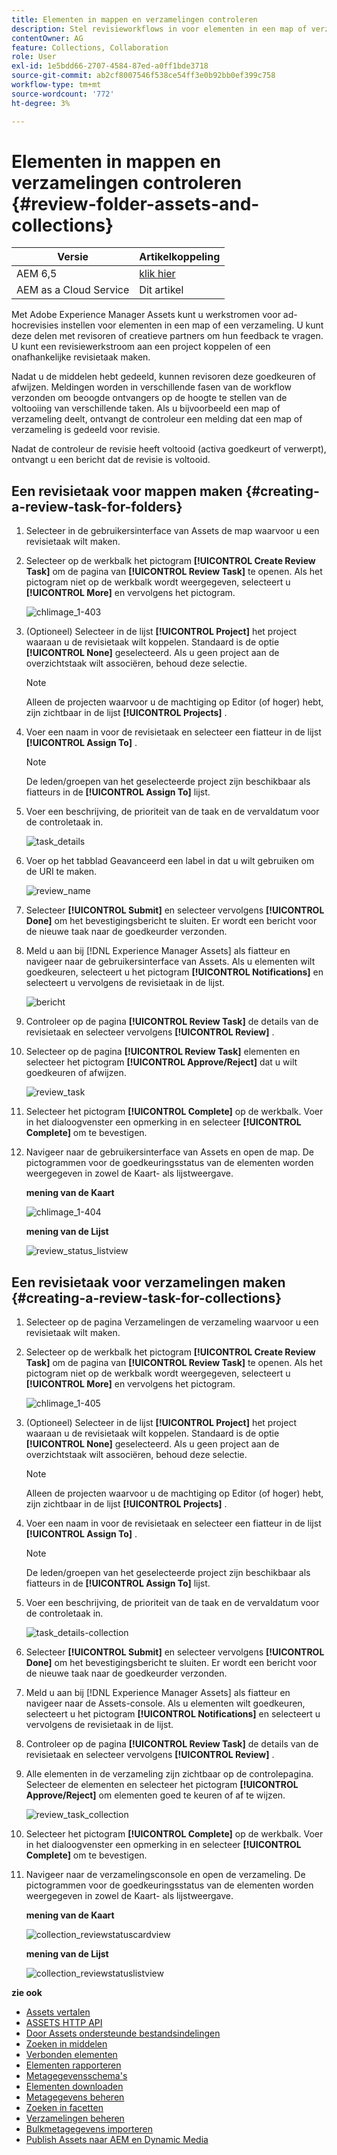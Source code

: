 ```yaml
---
title: Elementen in mappen en verzamelingen controleren
description: Stel revisieworkflows in voor elementen in een map of verzameling en deel deze met revisoren of creatieve partners om feedback te zoeken.
contentOwner: AG
feature: Collections, Collaboration
role: User
exl-id: 1e5bdd66-2707-4584-87ed-a0ff1bde3718
source-git-commit: ab2cf8007546f538ce54ff3e0b92bb0ef399c758
workflow-type: tm+mt
source-wordcount: '772'
ht-degree: 3%

---
```


# Elementen in mappen en verzamelingen controleren {#review-folder-assets-and-collections}

| Versie | Artikelkoppeling |
| -------- | ---------------------------- |
| AEM 6,5 | [ klik hier ](https://experienceleague.adobe.com/docs/experience-manager-65/assets/using/bulk-approval.html?lang=en) |
| AEM as a Cloud Service | Dit artikel |

Met Adobe Experience Manager Assets kunt u werkstromen voor ad-hocrevisies instellen voor elementen in een map of een verzameling. U kunt deze delen met revisoren of creatieve partners om hun feedback te vragen. U kunt een revisiewerkstroom aan een project koppelen of een onafhankelijke revisietaak maken.

Nadat u de middelen hebt gedeeld, kunnen revisoren deze goedkeuren of afwijzen. Meldingen worden in verschillende fasen van de workflow verzonden om beoogde ontvangers op de hoogte te stellen van de voltooiing van verschillende taken. Als u bijvoorbeeld een map of verzameling deelt, ontvangt de controleur een melding dat een map of verzameling is gedeeld voor revisie.

Nadat de controleur de revisie heeft voltooid (activa goedkeurt of verwerpt), ontvangt u een bericht dat de revisie is voltooid.

## Een revisietaak voor mappen maken {#creating-a-review-task-for-folders}

1. Selecteer in de gebruikersinterface van Assets de map waarvoor u een revisietaak wilt maken.
1. Selecteer op de werkbalk het pictogram **[!UICONTROL Create Review Task]** om de pagina van **[!UICONTROL Review Task]** te openen. Als het pictogram niet op de werkbalk wordt weergegeven, selecteert u **[!UICONTROL More]** en vervolgens het pictogram.

   ![ chlimage_1-403 ](assets/chlimage_1-403.png)

1. (Optioneel) Selecteer in de lijst **[!UICONTROL Project]** het project waaraan u de revisietaak wilt koppelen. Standaard is de optie **[!UICONTROL None]** geselecteerd. Als u geen project aan de overzichtstaak wilt associëren, behoud deze selectie.

   >[!NOTE]
   >
   >Alleen de projecten waarvoor u de machtiging op Editor (of hoger) hebt, zijn zichtbaar in de lijst **[!UICONTROL Projects]** .

1. Voer een naam in voor de revisietaak en selecteer een fiatteur in de lijst **[!UICONTROL Assign To]** .

   >[!NOTE]
   >
   >De leden/groepen van het geselecteerde project zijn beschikbaar als fiatteurs in de **[!UICONTROL Assign To]** lijst.

1. Voer een beschrijving, de prioriteit van de taak en de vervaldatum voor de controletaak in.

   ![ task_details ](assets/task_details.png)

1. Voer op het tabblad Geavanceerd een label in dat u wilt gebruiken om de URI te maken.

   ![ review_name ](assets/review_name.png)

1. Selecteer **[!UICONTROL Submit]** en selecteer vervolgens **[!UICONTROL Done]** om het bevestigingsbericht te sluiten. Er wordt een bericht voor de nieuwe taak naar de goedkeurder verzonden.
1. Meld u aan bij [!DNL Experience Manager Assets] als fiatteur en navigeer naar de gebruikersinterface van Assets. Als u elementen wilt goedkeuren, selecteert u het pictogram **[!UICONTROL Notifications]** en selecteert u vervolgens de revisietaak in de lijst.

   ![ bericht ](assets/notification.png)

1. Controleer op de pagina **[!UICONTROL Review Task]** de details van de revisietaak en selecteer vervolgens **[!UICONTROL Review]** .
1. Selecteer op de pagina **[!UICONTROL Review Task]** elementen en selecteer het pictogram **[!UICONTROL Approve/Reject]** dat u wilt goedkeuren of afwijzen.

   ![ review_task ](assets/review_task.png)

1. Selecteer het pictogram **[!UICONTROL Complete]** op de werkbalk. Voer in het dialoogvenster een opmerking in en selecteer **[!UICONTROL Complete]** om te bevestigen.
1. Navigeer naar de gebruikersinterface van Assets en open de map. De pictogrammen voor de goedkeuringsstatus van de elementen worden weergegeven in zowel de Kaart- als lijstweergave.

   **mening van de Kaart**

   ![ chlimage_1-404 ](assets/chlimage_1-404.png)

   **mening van de Lijst**

   ![ review_status_listview ](assets/review_status_listview.png)

## Een revisietaak voor verzamelingen maken {#creating-a-review-task-for-collections}

1. Selecteer op de pagina Verzamelingen de verzameling waarvoor u een revisietaak wilt maken.
1. Selecteer op de werkbalk het pictogram **[!UICONTROL Create Review Task]** om de pagina van **[!UICONTROL Review Task]** te openen. Als het pictogram niet op de werkbalk wordt weergegeven, selecteert u **[!UICONTROL More]** en vervolgens het pictogram.

   ![ chlimage_1-405 ](assets/chlimage_1-405.png)

1. (Optioneel) Selecteer in de lijst **[!UICONTROL Project]** het project waaraan u de revisietaak wilt koppelen. Standaard is de optie **[!UICONTROL None]** geselecteerd. Als u geen project aan de overzichtstaak wilt associëren, behoud deze selectie.

   >[!NOTE]
   >
   >Alleen de projecten waarvoor u de machtiging op Editor (of hoger) hebt, zijn zichtbaar in de lijst **[!UICONTROL Projects]** .

1. Voer een naam in voor de revisietaak en selecteer een fiatteur in de lijst **[!UICONTROL Assign To]** .

   >[!NOTE]
   >
   >De leden/groepen van het geselecteerde project zijn beschikbaar als fiatteurs in de **[!UICONTROL Assign To]** lijst.

1. Voer een beschrijving, de prioriteit van de taak en de vervaldatum voor de controletaak in.

   ![ task_details-collection ](assets/task_details-collection.png)

1. Selecteer **[!UICONTROL Submit]** en selecteer vervolgens **[!UICONTROL Done]** om het bevestigingsbericht te sluiten. Er wordt een bericht voor de nieuwe taak naar de goedkeurder verzonden.
1. Meld u aan bij [!DNL Experience Manager Assets] als fiatteur en navigeer naar de Assets-console. Als u elementen wilt goedkeuren, selecteert u het pictogram **[!UICONTROL Notifications]** en selecteert u vervolgens de revisietaak in de lijst.
1. Controleer op de pagina **[!UICONTROL Review Task]** de details van de revisietaak en selecteer vervolgens **[!UICONTROL Review]** .
1. Alle elementen in de verzameling zijn zichtbaar op de controlepagina. Selecteer de elementen en selecteer het pictogram **[!UICONTROL Approve/Reject]** om elementen goed te keuren of af te wijzen.

   ![ review_task_collection ](assets/review_task_collection.png)

1. Selecteer het pictogram **[!UICONTROL Complete]** op de werkbalk. Voer in het dialoogvenster een opmerking in en selecteer **[!UICONTROL Complete]** om te bevestigen.
1. Navigeer naar de verzamelingsconsole en open de verzameling. De pictogrammen voor de goedkeuringsstatus van de elementen worden weergegeven in zowel de Kaart- als lijstweergave.

   **mening van de Kaart**

   ![ collection_reviewstatuscardview ](assets/collection_reviewstatuscardview.png)

   **mening van de Lijst**

   ![ collection_reviewstatuslistview ](assets/collection_reviewstatuslistview.png)

**zie ook**

* [Assets vertalen](translate-assets.md)
* [ASSETS HTTP API](mac-api-assets.md)
* [Door Assets ondersteunde bestandsindelingen](file-format-support.md)
* [Zoeken in middelen](search-assets.md)
* [Verbonden elementen](use-assets-across-connected-assets-instances.md)
* [Elementen rapporteren](asset-reports.md)
* [Metagegevensschema&#39;s](metadata-schemas.md)
* [Elementen downloaden](download-assets-from-aem.md)
* [Metagegevens beheren](manage-metadata.md)
* [Zoeken in facetten](search-facets.md)
* [Verzamelingen beheren](manage-collections.md)
* [Bulkmetagegevens importeren](metadata-import-export.md)
* [Publish Assets naar AEM en Dynamic Media](/help/assets/publish-assets-to-aem-and-dm.md)
